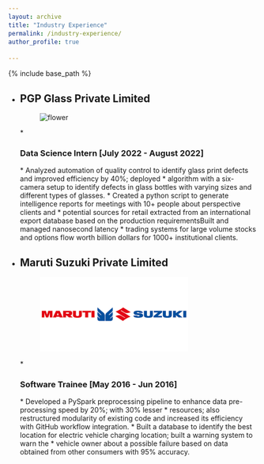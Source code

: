 ```yaml
---
layout: archive
title: "Industry Experience"
permalink: /industry-experience/
author_profile: true

---
```


{% include base_path %}

* <h2>PGP Glass Private Limited</h2>
  <figure>
  <img src="/images/PGP_Logo.png" alt="flower" style="width:100px;height:200px;">
  </figure>
  * <h3>Data Science Intern [July 2022 - August 2022]</h3>
    * Analyzed automation of quality control to identify glass print defects and improved efficiency by 40%; deployed 
    * algorithm with a six-camera setup to identify defects in glass bottles with varying sizes and different types of glasses.
    * Created a python script to generate intelligence reports for meetings with 10+ people about perspective clients and 
    * potential sources for retail extracted from an international export database based on the production requirementsBuilt and managed nanosecond latency
    * trading systems for large volume stocks and options flow worth billion dollars for 1000+ institutional clients.


* <h2>Maruti Suzuki Private Limited</h2>
  <figure>
  <img src="/images/MS_Logo.png" style="width:300px;height:150px;">
  </figure>
  * <h3>Software Trainee [May 2016 - Jun 2016]</h3>
    * Developed a PySpark preprocessing pipeline to enhance data pre-processing speed by 20%; with 30% lesser 
    * resources; also restructured modularity of existing code and increased its efficiency with GitHub workflow integration.
    * Built a database to identify the best location for electric vehicle charging location; built a warning system to warn the 
    * vehicle owner about a possible failure based on data obtained from other consumers with 95% accuracy.